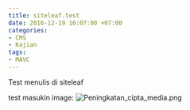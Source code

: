 ```yaml
---
title: siteleaf.test
date: 2016-12-19 16:07:00 +07:00
categories:
- CMS
- Kajian
tags:
- MAVC
---
```


Test menulis di siteleaf

test masukin image:
![Peningkatan_cipta_media.png](/uploads/Peningkatan_cipta_media.png)